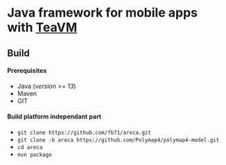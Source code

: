 # Java framework for mobile apps with [TeaVM](http://teavm.org/)

## Build

#### Prerequisites

  * Java (_version >= 13_)
  * Maven
  * GIT

#### Build platform independant part

  * `git clone https://github.com/fb71/areca.git`
  * `git clone -b areca https://github.com/Polymap4/polymap4-model.git`
  * `cd areca`
  * `mvn package`
